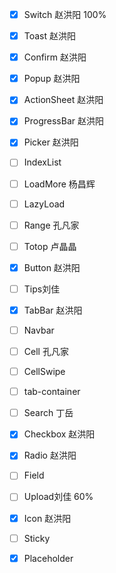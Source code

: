 - [x] Switch    赵洪阳    100%
- [x] Toast 赵洪阳
- [x] Confirm 赵洪阳
- [x] Popup 赵洪阳
- [x] ActionSheet 赵洪阳
- [x] ProgressBar 赵洪阳
- [x] Picker 赵洪阳
- [ ] IndexList
- [ ] LoadMore 杨昌辉
- [ ] LazyLoad
- [ ] Range 孔凡家
- [ ] Totop 卢晶晶
- [x] Button 赵洪阳
- [ ] Tips刘佳
- [x] TabBar 赵洪阳
- [ ] Navbar
- [ ] Cell 孔凡家
- [ ] CellSwipe
- [ ] tab-container
- [ ] Search 丁岳
- [x] Checkbox 赵洪阳
- [x] Radio 赵洪阳
- [ ] Field
- [ ] Upload刘佳 60%
- [x] Icon 赵洪阳
- [ ] Sticky 
- [x] Placeholder


